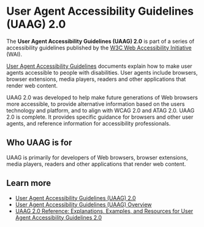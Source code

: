 # User Agent Accessibility Guidelines (UAAG) 2.0 

The **User Agent Accessibility Guidelines (UAAG) 2.0** is part of a series of accessibility guidelines published by the [W3C Web Accessibility Initiative](tutorials/sl-wai) (WAI). 

[User Agent Accessibility Guidelines](https://www.w3.org/TR/UAAG20/) documents explain how to make user agents accessible to people with disabilities. User agents include browsers, browser extensions, media players, readers and other applications that render web content.

UAAG 2.0 was developed to help make future generations of Web browsers more accessible, to provide alternative information based on the users technology and platform, and to align with WCAG 2.0 and ATAG 2.0. UAAG 2.0 is complete. It provides specific guidance for browsers and other user agents, and reference information for accessibility professionals.

## Who UAAG is for 
UAAG is primarily for developers of Web browsers, browser extensions, media players, readers and other applications that render web content.

## Learn more 

* [User Agent Accessibility Guidelines (UAAG) 2.0](https://www.w3.org/TR/UAAG20/)
* [User Agent Accessibility Guidelines (UAAG) Overview](https://www.w3.org/WAI/intro/uaag)
* [UAAG 2.0 Reference: Explanations, Examples, and Resources for User Agent Accessibility Guidelines 2.0](http://www.w3.org/TR/UAAG20-Reference/)

